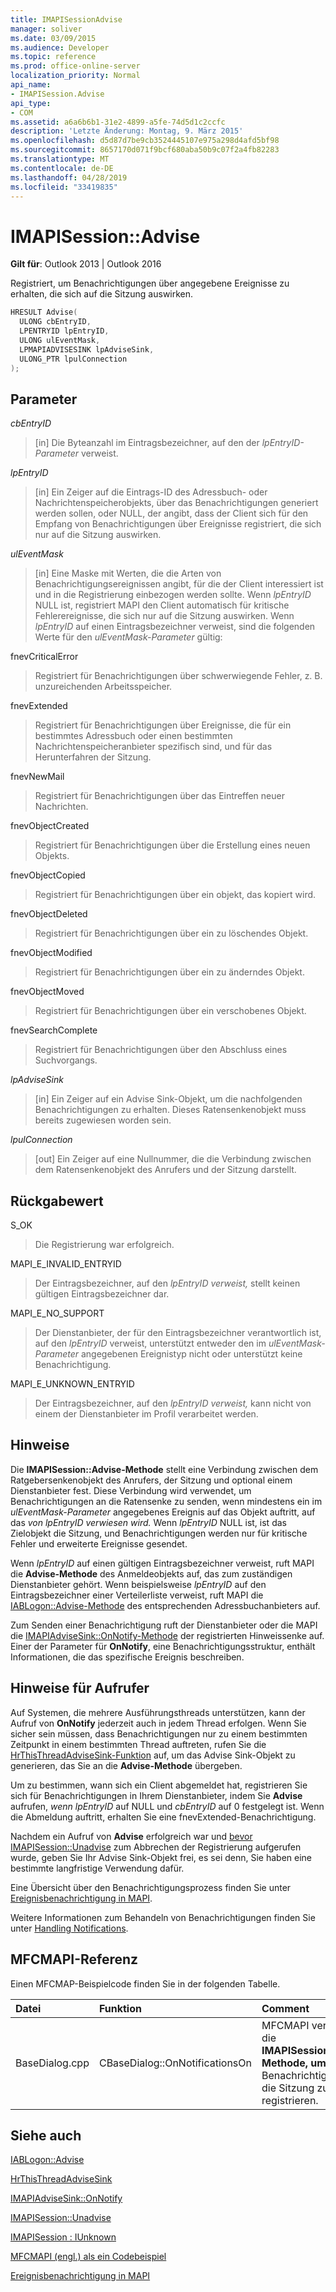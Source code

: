 ```yaml
---
title: IMAPISessionAdvise
manager: soliver
ms.date: 03/09/2015
ms.audience: Developer
ms.topic: reference
ms.prod: office-online-server
localization_priority: Normal
api_name:
- IMAPISession.Advise
api_type:
- COM
ms.assetid: a6a6b6b1-31e2-4899-a5fe-74d5d1c2ccfc
description: 'Letzte Änderung: Montag, 9. März 2015'
ms.openlocfilehash: d5d87d7be9cb3524445107e975a298d4afd5bf98
ms.sourcegitcommit: 8657170d071f9bcf680aba50b9c07f2a4fb82283
ms.translationtype: MT
ms.contentlocale: de-DE
ms.lasthandoff: 04/28/2019
ms.locfileid: "33419835"
---
```

# <a name="imapisessionadvise"></a>IMAPISession::Advise

  
  
**Gilt für**: Outlook 2013 | Outlook 2016 
  
Registriert, um Benachrichtigungen über angegebene Ereignisse zu erhalten, die sich auf die Sitzung auswirken.
  
```cpp
HRESULT Advise(
  ULONG cbEntryID,
  LPENTRYID lpEntryID,
  ULONG ulEventMask,
  LPMAPIADVISESINK lpAdviseSink,
  ULONG_PTR lpulConnection
);
```

## <a name="parameters"></a>Parameter

 _cbEntryID_
  
> [in] Die Byteanzahl im Eintragsbezeichner, auf den der  _lpEntryID-Parameter_ verweist. 
    
 _lpEntryID_
  
> [in] Ein Zeiger auf die Eintrags-ID des Adressbuch- oder Nachrichtenspeicherobjekts, über das Benachrichtigungen generiert werden sollen, oder NULL, der angibt, dass der Client sich für den Empfang von Benachrichtigungen über Ereignisse registriert, die sich nur auf die Sitzung auswirken. 
    
 _ulEventMask_
  
> [in] Eine Maske mit Werten, die die Arten von Benachrichtigungsereignissen angibt, für die der Client interessiert ist und in die Registrierung einbezogen werden sollte. Wenn  _lpEntryID_ NULL ist, registriert MAPI den Client automatisch für kritische Fehlerereignisse, die sich nur auf die Sitzung auswirken. Wenn  _lpEntryID_ auf einen Eintragsbezeichner verweist, sind die folgenden Werte für den  _ulEventMask-Parameter_ gültig: 
    
fnevCriticalError 
  
> Registriert für Benachrichtigungen über schwerwiegende Fehler, z. B. unzureichenden Arbeitsspeicher.
    
fnevExtended 
  
> Registriert für Benachrichtigungen über Ereignisse, die für ein bestimmtes Adressbuch oder einen bestimmten Nachrichtenspeicheranbieter spezifisch sind, und für das Herunterfahren der Sitzung.
    
fnevNewMail 
  
> Registriert für Benachrichtigungen über das Eintreffen neuer Nachrichten. 
    
fnevObjectCreated 
  
> Registriert für Benachrichtigungen über die Erstellung eines neuen Objekts.
    
fnevObjectCopied
  
> Registriert für Benachrichtigungen über ein objekt, das kopiert wird.
    
fnevObjectDeleted
  
> Registriert für Benachrichtigungen über ein zu löschendes Objekt.
    
fnevObjectModified
  
> Registriert für Benachrichtigungen über ein zu änderndes Objekt.
    
fnevObjectMoved
  
> Registriert für Benachrichtigungen über ein verschobenes Objekt.
    
fnevSearchComplete
  
> Registriert für Benachrichtigungen über den Abschluss eines Suchvorgangs.
    
 _lpAdviseSink_
  
> [in] Ein Zeiger auf ein Advise Sink-Objekt, um die nachfolgenden Benachrichtigungen zu erhalten. Dieses Ratensenkenobjekt muss bereits zugewiesen worden sein.
    
 _lpulConnection_
  
> [out] Ein Zeiger auf eine Nullnummer, die die Verbindung zwischen dem Ratensenkenobjekt des Anrufers und der Sitzung darstellt.
    
## <a name="return-value"></a>Rückgabewert

S_OK 
  
> Die Registrierung war erfolgreich.
    
MAPI_E_INVALID_ENTRYID 
  
> Der Eintragsbezeichner, auf den  _lpEntryID verweist,_ stellt keinen gültigen Eintragsbezeichner dar. 
    
MAPI_E_NO_SUPPORT 
  
> Der Dienstanbieter, der für den Eintragsbezeichner verantwortlich ist, auf den  _lpEntryID_ verweist, unterstützt entweder den im  _ulEventMask-Parameter_ angegebenen Ereignistyp nicht oder unterstützt keine Benachrichtigung. 
    
MAPI_E_UNKNOWN_ENTRYID 
  
> Der Eintragsbezeichner, auf den  _lpEntryID verweist,_ kann nicht von einem der Dienstanbieter im Profil verarbeitet werden. 
    
## <a name="remarks"></a>Hinweise

Die **IMAPISession::Advise-Methode** stellt eine Verbindung zwischen dem Ratgebersenkenobjekt des Anrufers, der Sitzung und optional einem Dienstanbieter fest. Diese Verbindung wird verwendet, um Benachrichtigungen an die Ratensenke zu senden, wenn mindestens ein im _ulEventMask-Parameter_ angegebenes Ereignis auf das Objekt auftritt, auf das _von lpEntryID verwiesen wird._ Wenn  _lpEntryID_ NULL ist, ist das Zielobjekt die Sitzung, und Benachrichtigungen werden nur für kritische Fehler und erweiterte Ereignisse gesendet. 
  
Wenn  _lpEntryID_ auf einen gültigen Eintragsbezeichner verweist, ruft MAPI die **Advise-Methode** des Anmeldeobjekts auf, das zum zuständigen Dienstanbieter gehört. Wenn beispielsweise  _lpEntryID_ auf den Eintragsbezeichner einer Verteilerliste verweist, ruft MAPI die [IABLogon::Advise-Methode](iablogon-advise.md) des entsprechenden Adressbuchanbieters auf. 
  
Zum Senden einer Benachrichtigung ruft der Dienstanbieter oder die MAPI die [IMAPIAdviseSink::OnNotify-Methode](imapiadvisesink-onnotify.md) der registrierten Hinweissenke auf. Einer der Parameter für **OnNotify**, eine Benachrichtigungsstruktur, enthält Informationen, die das spezifische Ereignis beschreiben.
  
## <a name="notes-to-callers"></a>Hinweise für Aufrufer

Auf Systemen, die mehrere Ausführungsthreads unterstützen, kann der Aufruf von **OnNotify** jederzeit auch in jedem Thread erfolgen. Wenn Sie sicher sein müssen, dass Benachrichtigungen nur zu einem bestimmten Zeitpunkt in einem bestimmten Thread auftreten, rufen Sie die [HrThisThreadAdviseSink-Funktion](hrthisthreadadvisesink.md) auf, um das Advise Sink-Objekt zu generieren, das Sie an die **Advise-Methode** übergeben. 
  
Um zu bestimmen, wann sich ein Client abgemeldet hat, registrieren Sie sich für Benachrichtigungen in Ihrem Dienstanbieter, indem Sie **Advise** aufrufen,  _wenn lpEntryID_ auf NULL und  _cbEntryID_ auf 0 festgelegt ist. Wenn die Abmeldung auftritt, erhalten Sie eine fnevExtended-Benachrichtigung. 
  
Nachdem ein Aufruf von **Advise** erfolgreich war und [bevor IMAPISession::Unadvise](imapisession-unadvise.md) zum Abbrechen der Registrierung aufgerufen wurde, geben Sie Ihr Advise Sink-Objekt frei, es sei denn, Sie haben eine bestimmte langfristige Verwendung dafür. 
  
Eine Übersicht über den Benachrichtigungsprozess finden Sie unter [Ereignisbenachrichtigung in MAPI](event-notification-in-mapi.md). 
  
Weitere Informationen zum Behandeln von Benachrichtigungen finden Sie unter [Handling Notifications](handling-notifications.md). 
  
## <a name="mfcmapi-reference"></a>MFCMAPI-Referenz

Einen MFCMAP-Beispielcode finden Sie in der folgenden Tabelle.
  
|**Datei**|**Funktion**|**Comment**|
|:-----|:-----|:-----|
|BaseDialog.cpp  <br/> |CBaseDialog::OnNotificationsOn  <br/> |MFCMAPI verwendet die **IMAPISession::Advise-Methode, um** sich für Benachrichtigungen für die Sitzung zu registrieren.  <br/> |
   
## <a name="see-also"></a>Siehe auch



[IABLogon::Advise](iablogon-advise.md)
  
[HrThisThreadAdviseSink](hrthisthreadadvisesink.md)
  
[IMAPIAdviseSink::OnNotify](imapiadvisesink-onnotify.md)
  
[IMAPISession::Unadvise](imapisession-unadvise.md)
  
[IMAPISession : IUnknown](imapisessioniunknown.md)


[MFCMAPI (engl.) als ein Codebeispiel](mfcmapi-as-a-code-sample.md)
  
[Ereignisbenachrichtigung in MAPI](event-notification-in-mapi.md)

